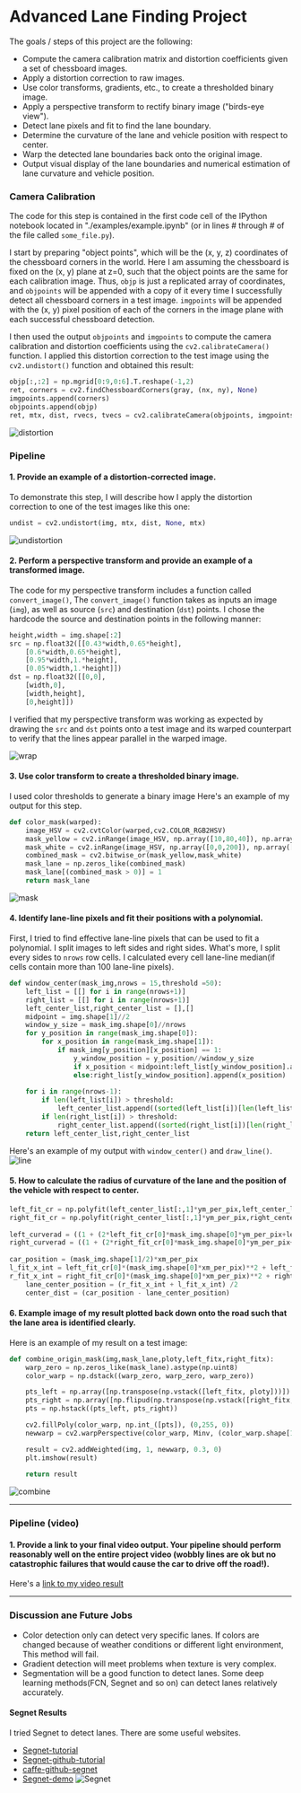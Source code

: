 

# Advanced Lane Finding Project

The goals / steps of this project are the following:

* Compute the camera calibration matrix and distortion coefficients given a set of chessboard images.
* Apply a distortion correction to raw images.
* Use color transforms, gradients, etc., to create a thresholded binary image.
* Apply a perspective transform to rectify binary image ("birds-eye view").
* Detect lane pixels and fit to find the lane boundary.
* Determine the curvature of the lane and vehicle position with respect to center.
* Warp the detected lane boundaries back onto the original image.
* Output visual display of the lane boundaries and numerical estimation of lane curvature and vehicle position.

### Camera Calibration

The code for this step is contained in the first code cell of the IPython notebook located in "./examples/example.ipynb" (or in lines # through # of the file called `some_file.py`).  

I start by preparing "object points", which will be the (x, y, z) coordinates of the chessboard corners in the world. Here I am assuming the chessboard is fixed on the (x, y) plane at z=0, such that the object points are the same for each calibration image.  Thus, `objp` is just a replicated array of coordinates, and `objpoints` will be appended with a copy of it every time I successfully detect all chessboard corners in a test image.  `imgpoints` will be appended with the (x, y) pixel position of each of the corners in the image plane with each successful chessboard detection.  

I then used the output `objpoints` and `imgpoints` to compute the camera calibration and distortion coefficients using the `cv2.calibrateCamera()` function.  I applied this distortion correction to the test image using the `cv2.undistort()` function and obtained this result: 
```python
objp[:,:2] = np.mgrid[0:9,0:6].T.reshape(-1,2)
ret, corners = cv2.findChessboardCorners(gray, (nx, ny), None)
imgpoints.append(corners)
objpoints.append(objp)
ret, mtx, dist, rvecs, tvecs = cv2.calibrateCamera(objpoints, imgpoints, img_size,None,None)
```
![distortion](images/dist.jpeg)

### Pipeline

#### 1. Provide an example of a distortion-corrected image.

To demonstrate this step, I will describe how I apply the distortion correction to one of the test images like this one:
```python
undist = cv2.undistort(img, mtx, dist, None, mtx)
```
![undistortion](images/undist.jpeg)

#### 2. Perform a perspective transform and provide an example of a transformed image.

The code for my perspective transform includes a function called `convert_image()`,  The `convert_image()` function takes as inputs an image (`img`), as well as source (`src`) and destination (`dst`) points.  I chose the hardcode the source and destination points in the following manner:

```python
height,width = img.shape[:2]
src = np.float32([[0.43*width,0.65*height],
    [0.6*width,0.65*height],
    [0.95*width,1.*height],
    [0.05*width,1.*height]])
dst = np.float32([[0,0],
    [width,0],
    [width,height],
    [0,height]])
```

I verified that my perspective transform was working as expected by drawing the `src` and `dst` points onto a test image and its warped counterpart to verify that the lines appear parallel in the warped image.

![wrap](images/wrap.jpeg)

#### 3. Use color transform to create a thresholded binary image. 

I used color thresholds to generate a binary image   Here's an example of my output for this step. 
```python
def color_mask(warped):
    image_HSV = cv2.cvtColor(warped,cv2.COLOR_RGB2HSV)
    mask_yellow = cv2.inRange(image_HSV, np.array([10,80,40]), np.array([35,255,255]))
    mask_white = cv2.inRange(image_HSV, np.array([0,0,200]), np.array([180,30,255]))
    combined_mask = cv2.bitwise_or(mask_yellow,mask_white)
    mask_lane = np.zeros_like(combined_mask)
    mask_lane[(combined_mask > 0)] = 1
    return mask_lane
```
![mask](images/mask.jpeg)

#### 4. Identify lane-line pixels and fit their positions with a polynomial.

First, I tried to find effective lane-line pixels that can be used to fit a polynomial. I split images to left sides and right sides. What's more, I split every sides to `nrows` row cells. I calculated every cell lane-line median(if cells contain more than 100 lane-line pixels).
```python
def window_center(mask_img,nrows = 15,threshold =50):
    left_list = [[] for i in range(nrows+1)]
    right_list = [[] for i in range(nrows+1)]
    left_center_list,right_center_list = [],[]
    midpoint = img.shape[1]//2
    window_y_size = mask_img.shape[0]//nrows
    for y_position in range(mask_img.shape[0]):
        for x_position in range(mask_img.shape[1]):
            if mask_img[y_position][x_position] == 1:
                y_window_position = y_position//window_y_size
                if x_position < midpoint:left_list[y_window_position].append(x_position)
                else:right_list[y_window_position].append(x_position)
                    
    for i in range(nrows-1):
        if len(left_list[i]) > threshold:
            left_center_list.append((sorted(left_list[i])[len(left_list[i])//2],int((i+0.5)*window_y_size)))
        if len(right_list[i]) > threshold:
            right_center_list.append((sorted(right_list[i])[len(right_list[i])//2],int((i+0.5)*window_y_size)))
    return left_center_list,right_center_list
```
  Here's an example of my output with `window_center()` and `draw_line()`. 
 ![line](images/line.jpeg)

#### 5. How to calculate the radius of curvature of the lane and the position of the vehicle with respect to center.

```python
left_fit_cr = np.polyfit(left_center_list[:,1]*ym_per_pix,left_center_list[:,0]*xm_per_pix, 2)
right_fit_cr = np.polyfit(right_center_list[:,1]*ym_per_pix,right_center_list[:,0]*xm_per_pix, 2)
    
left_curverad = ((1 + (2*left_fit_cr[0]*mask_img.shape[0]*ym_per_pix+left_fit_cr[1])**2)**1.5) / np.absolute(2*left_fit_cr[0])
right_curverad = ((1 + (2*right_fit_cr[0]*mask_img.shape[0]*ym_per_pix+right_fit_cr[1])**2)**1.5) / np.absolute(2*right_fit_cr[0])
    
car_position = (mask_img.shape[1]/2)*xm_per_pix
l_fit_x_int = left_fit_cr[0]*(mask_img.shape[0]*xm_per_pix)**2 + left_fit_cr[1]*(mask_img.shape[0]*xm_per_pix) + left_fit_cr[2]
r_fit_x_int = right_fit_cr[0]*(mask_img.shape[0]*xm_per_pix)**2 + right_fit_cr[1]*(mask_img.shape[0]*xm_per_pix) + right_fit_cr[2]
    lane_center_position = (r_fit_x_int + l_fit_x_int) /2
    center_dist = (car_position - lane_center_position)
```


#### 6. Example image of my result plotted back down onto the road such that the lane area is identified clearly.

Here is an example of my result on a test image:
```python
def combine_origin_mask(img,mask_lane,ploty,left_fitx,right_fitx):
    warp_zero = np.zeros_like(mask_lane).astype(np.uint8)
    color_warp = np.dstack((warp_zero, warp_zero, warp_zero))

    pts_left = np.array([np.transpose(np.vstack([left_fitx, ploty]))])
    pts_right = np.array([np.flipud(np.transpose(np.vstack([right_fitx, ploty])))])
    pts = np.hstack((pts_left, pts_right))

    cv2.fillPoly(color_warp, np.int_([pts]), (0,255, 0))
    newwarp = cv2.warpPerspective(color_warp, Minv, (color_warp.shape[1], color_warp.shape[0])) 

    result = cv2.addWeighted(img, 1, newwarp, 0.3, 0)
    plt.imshow(result)
    
    return result
```
![combine](images/combine.jpeg)

---

### Pipeline (video)

#### 1. Provide a link to your final video output.  Your pipeline should perform reasonably well on the entire project video (wobbly lines are ok but no catastrophic failures that would cause the car to drive off the road!).

Here's a [link to my video result](./project_video_result.mp4)

---

### Discussion ane Future Jobs

* Color detection only can detect very specific lanes. If colors are changed because of weather conditions or different light environment, This method will fail.
* Gradient detection will meet problems when texture is very complex.
* Segmentation will be a good function to detect lanes. Some deep learning methods(FCN, Segnet and so on) can detect lanes relatively accurately. 


#### Segnet Results
I tried Segnet to detect lanes. There are some useful websites.
* [Segnet-tutorial](http://mi.eng.cam.ac.uk/projects/segnet/tutorial.html)
* [Segnet-github-tutorial](https://github.com/alexgkendall/SegNet-Tutorial)
* [caffe-github-segnet](https://github.com/alexgkendall/caffe-segnet)
* [Segnet-demo](http://mi.eng.cam.ac.uk/projects/segnet/#demo)
  ![Segnet](images/segnet.jpeg)
